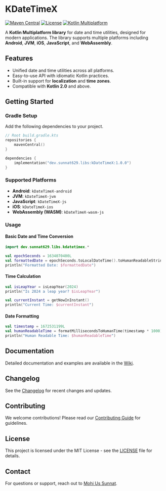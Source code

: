 # KDateTimeX

[![Maven Central](https://img.shields.io/maven-central/v/dev.sunnat629.libs/kDateTimeX)](https://central.sonatype.com/namespace/dev.sunnat629.libs)
[![License](https://img.shields.io/github/license/sunnat629/KDateTimeUtils)](https://opensource.org/licenses/MIT)
[![Kotlin Multiplatform](https://img.shields.io/badge/Kotlin-Multiplatform-blue)](https://kotlinlang.org/docs/multiplatform.html)

A **Kotlin Multiplatform library** for date and time utilities, designed for modern applications. The library supports multiple platforms including **Android**, **JVM**, **iOS**, **JavaScript**, and **WebAssembly**.

## Features

- Unified date and time utilities across all platforms.
- Easy-to-use API with idiomatic Kotlin practices.
- Built-in support for **localization** and **time zones**.
- Compatible with **Kotlin 2.0** and above.

## Getting Started

### Gradle Setup

Add the following dependencies to your project.

```kotlin
// Root build.gradle.kts
repositories {
    mavenCentral()
}

dependencies {
    implementation("dev.sunnat629.libs:kDateTimeX:1.0.0")
}
```

### Supported Platforms

- **Android**: `kDateTimeX-android`
- **JVM**: `kDateTimeX-jvm`
- **JavaScript**: `kDateTimeX-js`
- **iOS**: `kDateTimeX-ios`
- **WebAssembly (WASM)**: `kDateTimeX-wasm-js`

### Usage

#### Basic Date and Time Conversion

```kotlin
import dev.sunnat629.libs.kdatetimex.*

val epochSeconds = 1634070400L
val formattedDate = epochSeconds.toLocalDateTime().toHumanReadableString()
println("Formatted Date: $formattedDate")
```

#### Time Calculation

```kotlin
val isLeapYear = isLeapYear(2024)
println("Is 2024 a leap year? $isLeapYear")

val currentInstant = getNowInInstant()
println("Current Time: $currentInstant")
```

#### Date Formatting

```kotlin
val timestamp = 1672531199L
val humanReadableTime = formatMillisecondsToHumanTime(timestamp * 1000)
println("Human Readable Time: $humanReadableTime")
```

## Documentation

Detailed documentation and examples are available in the [Wiki](https://github.com/sunnat629/KDateTimeUtils/WIKI.md).

## Changelog

See the [Changelog](https://github.com/sunnat629/KDateTimeUtils/releases) for recent changes and updates.

## Contributing

We welcome contributions! Please read our [Contributing Guide](https://github.com/sunnat629/KDateTimeUtils/blob/main/CONTRIBUTING.md) for guidelines.

## License

This project is licensed under the MIT License - see the [LICENSE](https://github.com/sunnat629/KDateTimeUtils/blob/main/LICENSE) file for details.

## Contact

For questions or support, reach out to [Mohi Us Sunnat](mailto:suncha629@gmail.com).